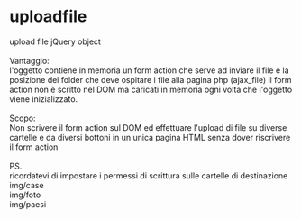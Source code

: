 # uploadfile
upload file jQuery object
<br><br>
Vantaggio:
<br>
l'oggetto contiene in memoria un form action
che serve ad inviare il file e la posizione del folder che deve ospitare i file
alla pagina php (ajax_file)
il form action non è scritto nel DOM
ma caricati in memoria ogni volta che l'oggetto viene inizializzato.
<br><br>
Scopo:
<br>
Non scrivere il form action sul DOM ed effettuare l'upload di file su diverse
cartelle e da diversi bottoni in un unica pagina HTML
senza dover riscrivere il form action
<br><br>
PS.
<br>
ricordatevi di impostare i permessi di scrittura sulle cartelle di destinazione
<br>
img/case
<br>
img/foto
<br>
img/paesi
<br>
